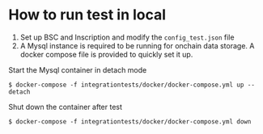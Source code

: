 # How to run test in local

1. Set up BSC and Inscription and modify the `config_test.json` file
2. A Mysql instance is required to be running for onchain data storage. A docker compose file is provided to quickly set it up.

Start the Mysql container in detach mode
```shell script
$ docker-compose -f integrationtests/docker/docker-compose.yml up --detach
```

Shut down the container after test
```shell script
$ docker-compose -f integrationtests/docker/docker-compose.yml down
```